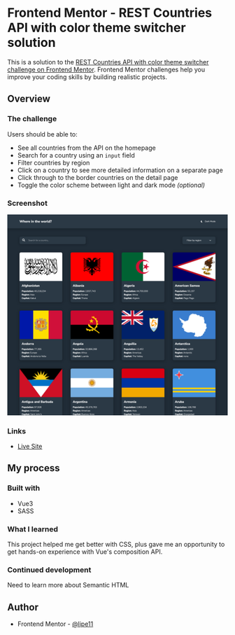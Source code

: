 # Frontend Mentor - REST Countries API with color theme switcher solution

This is a solution to the [REST Countries API with color theme switcher challenge on Frontend Mentor](https://www.frontendmentor.io/challenges/rest-countries-api-with-color-theme-switcher-5cacc469fec04111f7b848ca). Frontend Mentor challenges help you improve your coding skills by building realistic projects.

## Overview

### The challenge

Users should be able to:

- See all countries from the API on the homepage
- Search for a country using an `input` field
- Filter countries by region
- Click on a country to see more detailed information on a separate page
- Click through to the border countries on the detail page
- Toggle the color scheme between light and dark mode _(optional)_

### Screenshot

![](./screenshot.png)

### Links

- [Live Site](https://unique-parfait-6dbfc1.netlify.app/)

## My process

### Built with

- Vue3
- SASS

### What I learned

This project helped me get better with CSS, plus gave me an opportunity to get hands-on experience with Vue's composition API.

### Continued development

Need to learn more about Semantic HTML

## Author

- Frontend Mentor - [@lipe11](https://www.frontendmentor.io/profile/lipe11)
